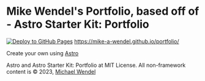 # Mike Wendel's Portfolio, based off of - Astro Starter Kit: Portfolio

[![Deploy to GitHub Pages](https://github.com/Mike-a-Wendel/portfolio/actions/workflows/deploy.yml/badge.svg)](https://github.com/Mike-a-Wendel/portfolio/actions/workflows/deploy.yml)
https://mike-a-wendel.github.io/portfolio/

Create your own using [Astro](https://astro.build/)

Astro and Astro Starter Kit: Portfolio at MIT License. All non-framework content is ©️ 2023, [Michael Wendel](https://github.com/Mike-a-Wendel)
